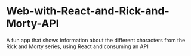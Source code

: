 # Web-with-React-and-Rick-and-Morty-API
 A fun app that shows information about the different characters from the Rick and Morty series, using React and consuming an API
